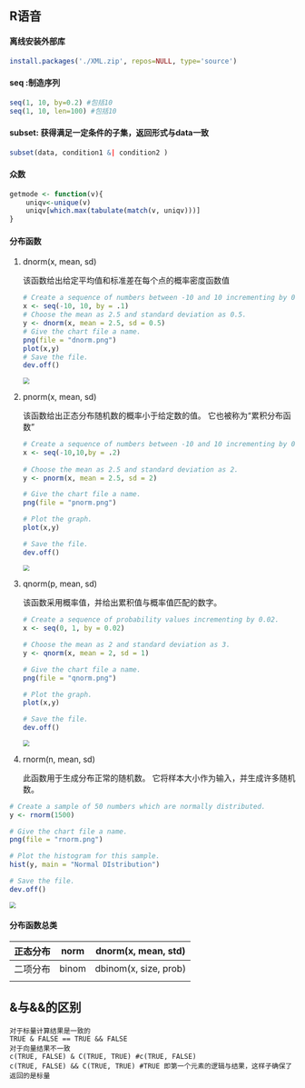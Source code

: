 ## R语音

#### 离线安装外部库

```R
install.packages('./XML.zip', repos=NULL, type='source')
```

#### seq :制造序列

```R
seq(1, 10, by=0.2) #包括10
seq(1, 10, len=100) #包括10
```



#### subset: 获得满足一定条件的子集，返回形式与data一致    

```R
subset(data, condition1 &| condition2 )
```

#### 众数

```R
getmode <- function(v){
   	uniqv<-unique(v) 
    uniqv[which.max(tabulate(match(v, uniqv)))]
}
```

#### 分布函数

1. dnorm(x, mean, sd)

    该函数给出给定平均值和标准差在每个点的概率密度函数值

    ```R
    # Create a sequence of numbers between -10 and 10 incrementing by 0.1.
    x <- seq(-10, 10, by = .1)
    # Choose the mean as 2.5 and standard deviation as 0.5.
    y <- dnorm(x, mean = 2.5, sd = 0.5)
    # Give the chart file a name.
    png(file = "dnorm.png")
    plot(x,y)
    # Save the file.
    dev.off()
    ```

    <img src="D:\研究生\R语音学习资料\dnorm.png" style="zoom:67%;" />

    

2. pnorm(x, mean, sd)

    该函数给出正态分布随机数的概率小于给定数的值。 它也被称为“累积分布函数”

    ```R
    # Create a sequence of numbers between -10 and 10 incrementing by 0.2.
    x <- seq(-10,10,by = .2)
     
    # Choose the mean as 2.5 and standard deviation as 2. 
    y <- pnorm(x, mean = 2.5, sd = 2)
    
    # Give the chart file a name.
    png(file = "pnorm.png")
    
    # Plot the graph.
    plot(x,y)
    
    # Save the file.
    dev.off()
    ```

    <img src="D:\研究生\R语音学习资料\pnorm.png" style="zoom:67%;" />

3. qnorm(p, mean, sd)

    该函数采用概率值，并给出累积值与概率值匹配的数字。

    ```R
    # Create a sequence of probability values incrementing by 0.02.
    x <- seq(0, 1, by = 0.02)
    
    # Choose the mean as 2 and standard deviation as 3.
    y <- qnorm(x, mean = 2, sd = 1)
    
    # Give the chart file a name.
    png(file = "qnorm.png")
    
    # Plot the graph.
    plot(x,y)
    
    # Save the file.
    dev.off()
    ```

    <img src="D:\研究生\R语音学习资料\qnorm.png" style="zoom:67%;" />

4. rnorm(n, mean, sd)

    此函数用于生成分布正常的随机数。 它将样本大小作为输入，并生成许多随机数。

    

```R
# Create a sample of 50 numbers which are normally distributed.
y <- rnorm(1500)

# Give the chart file a name.
png(file = "rnorm.png")

# Plot the histogram for this sample.
hist(y, main = "Normal DIstribution")

# Save the file.
dev.off()
```

<img src="D:\研究生\R语音学习资料\rnorm.png" style="zoom:67%;" />

#### 分布函数总类

| 正态分布 | norm  |  dnorm(x, mean, std)  |
| :------: | :---: | :-------------------: |
| 二项分布 | binom | dbinom(x, size, prob) |
|          |       |                       |

## &与&&的区别

```
对于标量计算结果是一致的
TRUE & FALSE == TRUE && FALSE
对于向量结果不一致
c(TRUE, FALSE) & C(TRUE, TRUE) #c(TRUE, FALSE)
c(TRUE, FALSE) && C(TRUE, TRUE) #TRUE 即第一个元素的逻辑与结果，这样子确保了返回的是标量
```

